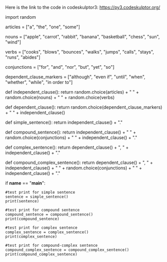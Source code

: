 Here is the link to the code in codeskulptor3: https://py3.codeskulptor.org/

import random

articles = ["a", "the", "one", "some"]

nouns = ["apple", "carrot", "rabbit", "banana", "basketball", "chess", "sun", "wind"]

verbs = ["cooks", "blows", "bounces", "walks", "jumps", "calls", "stays", "runs", "abides"]

conjunctions = ["for", "and", "nor", "but", "yet", "so"]

dependent_clause_markers = ["although", "even if", "until", "when", "whether", "while", "in order to"]

def independent_clause():
    return random.choice(articles) + " " + random.choice(nouns) + " " + random.choice(verbs)

def dependent_clause():
    return random.choice(dependent_clause_markers) + " " + independent_clause()

def simple_sentence():
    return independent_clause() + "."

def compound_sentence():
    return independent_clause() + " " + random.choice(conjunctions) + " " + independent_clause() + "."

def complex_sentence():
    return dependent_clause() + ", " + independent_clause() + "."

def compound_complex_sentence():
    return dependent_clause() + ", " + independent_clause() + " " + random.choice(conjunctions) + " " + independent_clause() + "."

if __name__ == "__main__":
    
    #test print for simple sentence
    sentence = simple_sentence()
    print(sentence)
    
    #test print for compound sentence
    compound_sentence = compound_sentence()
    print(compound_sentence)
    
    #test print for complex sentence
    complex_sentence = complex_sentence()
    print(complex_sentence)
    
    #test print for compound-complex sentence
    compound_complex_sentence = compound_complex_sentence()
    print(compound_complex_sentence)
